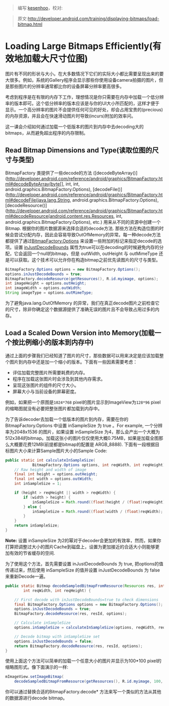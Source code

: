 > 编写:[kesenhoo](https://github.com/kesenhoo)，校对:

> 原文:<http://developer.android.com/training/displaying-bitmaps/load-bitmap.html>

# Loading Large Bitmaps Efficiently(有效地加载大尺寸位图)

图片有不同的形状与大小。在大多数情况下它们的实际大小都比需要呈现出来的要大很多。例如，系统的Gallery程序会显示那些你使用设备camera拍摄的图片，但是那些图片的分辨率通常都比你的设备屏幕分辨率要高很多。

考虑到程序是在有限的内存下工作，理想情况是你只需要在内存中加载一个低分辨率的版本即可。这个低分辨率的版本应该是与你的UI大小所匹配的，这样才便于显示。一个高分辨率的图片不会提供任何可见的好处，却会占用宝贵的(precious)的内存资源，并且会在快速滑动图片时导致(incurs)附加的效率问。

这一课会介绍如何通过加载一个低版本的图片到内存中去decoding大的bitmaps，从而避免超出程序的内存限制。

## Read Bitmap Dimensions and Type(读取位图的尺寸与类型)
BitmapFactory 类提供了一些decode的方法 ([decodeByteArray()](http://developer.android.com/reference/android/graphics/BitmapFactory.html#decodeByteArray(byte[], int, int, android.graphics.BitmapFactory.Options), [decodeFile()](http://developer.android.com/reference/android/graphics/BitmapFactory.html#decodeFile(java.lang.String, android.graphics.BitmapFactory.Options), [decodeResource()](http://developer.android.com/reference/android/graphics/BitmapFactory.html#decodeResource(android.content.res.Resources, int, android.graphics.BitmapFactory.Options), etc.) 用来从不同的资源中创建一个Bitmap. 根据你的图片数据源来选择合适的decode方法. 那些方法在构造位图的时候会尝试分配内存，因此会容易导致OutOfMemory的异常。每一种decode方法都提供了通过[BitmapFactory.Options](http://developer.android.com/reference/android/graphics/BitmapFactory.Options.html) 来设置一些附加的标记来指定decode的选项。设置 [inJustDecodeBounds](http://developer.android.com/reference/android/graphics/BitmapFactory.Options.html#inJustDecodeBounds) 属性为true可以在decoding的时候避免内存的分配，它会返回一个null的bitmap，但是 outWidth, outHeight 与 outMimeType 还是可以获取。这个技术可以允许你在构造bitmap之前优先读图片的尺寸与类型。

```java
BitmapFactory.Options options = new BitmapFactory.Options();
options.inJustDecodeBounds = true;
BitmapFactory.decodeResource(getResources(), R.id.myimage, options);
int imageHeight = options.outHeight;
int imageWidth = options.outWidth;
String imageType = options.outMimeType;
```

为了避免java.lang.OutOfMemory 的异常，我们在真正decode图片之前检查它的尺寸，除非你确定这个数据源提供了准确无误的图片且不会导致占用过多的内存。

## Load a Scaled Down Version into Memory(加载一个按比例缩小的版本到内存中)
通过上面的步骤我们已经知道了图片的尺寸，那些数据可以用来决定是应该加载整个图片到内存中还是加一个缩小的版本。下面有一些因素需要考虑：

* 评估加载完整图片所需要耗费的内存。
* 程序在加载这张图片时会涉及到其他内存需求。
* 呈现这张图片的组件的尺寸大小。
* 屏幕大小与当前设备的屏幕密度。

例如，如果把一个原图是`1024*768` pixel的图片显示到ImageView为`128*96` pixel的缩略图就没有必要把整张图片都加载到内存中。

为了告诉decoder去加载一个低版本的图片到内存，需要在你的BitmapFactory.Options 中设置 inSampleSize 为 true 。For example, 一个分辨率为2048x1536 的图片，如果设置 inSampleSize 为4，那么会产出一个大概为512x384的bitmap。加载这张小的图片仅仅使用大概0.75MB，如果是加载全图那么大概要花费12MB(前提都是bitmap的配置是 ARGB_8888). 下面有一段根据目标图片大小来计算Sample图片大小的Sample Code:
```java
public static int calculateInSampleSize(
            BitmapFactory.Options options, int reqWidth, int reqHeight) {
    // Raw height and width of image
    final int height = options.outHeight;
    final int width = options.outWidth;
    int inSampleSize = 1;

    if (height > reqHeight || width > reqWidth) {
        if (width > height) {
            inSampleSize = Math.round((float)height / (float)reqHeight);
        } else {
            inSampleSize = Math.round((float)width / (float)reqWidth);
        }
    }
    return inSampleSize;
}
```
**Note:** 设置 inSampleSize 为2的幂对于decoder会更加的有效率，然而，如果你打算把调整过大小的图片Cache到磁盘上，设置为更加接近的合适大小则能够更加有效的节省缓存的空间.

为了使用这个方法，首先需要设置 inJustDecodeBounds 为 true, 把options的值传递过来，然后使用 inSampleSize 的值并设置 inJustDecodeBounds 为 false 来重新Decode一遍。

```java
public static Bitmap decodeSampledBitmapFromResource(Resources res, int resId,
        int reqWidth, int reqHeight) {

    // First decode with inJustDecodeBounds=true to check dimensions
    final BitmapFactory.Options options = new BitmapFactory.Options();
    options.inJustDecodeBounds = true;
    BitmapFactory.decodeResource(res, resId, options);

    // Calculate inSampleSize
    options.inSampleSize = calculateInSampleSize(options, reqWidth, reqHeight);

    // Decode bitmap with inSampleSize set
    options.inJustDecodeBounds = false;
    return BitmapFactory.decodeResource(res, resId, options);
}
```

使用上面这个方法可以简单的加载一个任意大小的图片并显示为100*100 pixel的缩略图形式。像下面演示的一样:

```java
mImageView.setImageBitmap(
    decodeSampledBitmapFromResource(getResources(), R.id.myimage, 100, 100));
```

你可以通过替换合适的BitmapFactory.decode* 方法来写一个类似的方法从其他的数据源进行decode bitmap。
